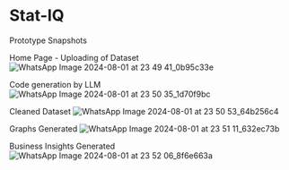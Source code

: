 # Stat-IQ

Prototype Snapshots

Home Page - Uploading of Dataset
![WhatsApp Image 2024-08-01 at 23 49 41_0b95c33e](https://github.com/user-attachments/assets/7af9c5eb-dded-45b4-bebc-f1a2ca4e2afc)

Code generation by LLM
![WhatsApp Image 2024-08-01 at 23 50 35_1d70f9bc](https://github.com/user-attachments/assets/347dc4f2-e452-454e-a65d-4e6a57cef05a)

Cleaned Dataset
![WhatsApp Image 2024-08-01 at 23 50 53_64b256c4](https://github.com/user-attachments/assets/3eb64e9e-4054-4839-999e-066e02935161)

Graphs Generated
![WhatsApp Image 2024-08-01 at 23 51 11_632ec73b](https://github.com/user-attachments/assets/a698f9ef-f1a6-4223-b984-30339f46859e)

Business Insights Generated
![WhatsApp Image 2024-08-01 at 23 52 06_8f6e663a](https://github.com/user-attachments/assets/ff64dfd8-ae55-4c57-97da-19751c8a345b)





##
